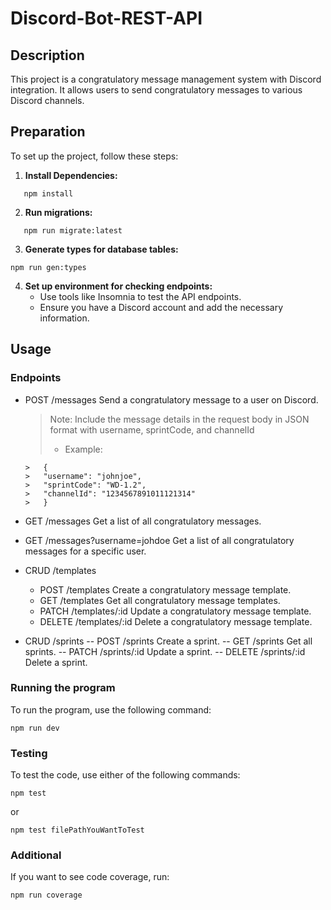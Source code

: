 # Discord-Bot-REST-API

## Description

This project is a congratulatory message management system with Discord integration. It allows users to send congratulatory messages to various Discord channels.

## Preparation

To set up the project, follow these steps:

1. **Install Dependencies:**

```
   npm install
```

2. **Run migrations:**

```
   npm run migrate:latest
```

3. **Generate types for database tables:**

```
npm run gen:types
```

4. **Set up environment for checking endpoints:**
   - Use tools like Insomnia to test the API endpoints.
   - Ensure you have a Discord account and add the necessary information.

## Usage

### Endpoints

- POST /messages
  Send a congratulatory message to a user on Discord.
  > Note: Include the message details in the request body in JSON format with username, sprintCode, and channelId
  >
  > - Example:
  ```
  >   {
  >   "username": "johnjoe",
  >   "sprintCode": "WD-1.2",
  >   "channelId": "1234567891011121314"
  >   }
  ```
- GET /messages
  Get a list of all congratulatory messages.

- GET /messages?username=johdoe
  Get a list of all congratulatory messages for a specific user.

- CRUD /templates

  - POST /templates
    Create a congratulatory message template.
  - GET /templates
    Get all congratulatory message templates.
  - PATCH /templates/:id
    Update a congratulatory message template.
  - DELETE /templates/:id
    Delete a congratulatory message template.

- CRUD /sprints
  -- POST /sprints
  Create a sprint.
  -- GET /sprints
  Get all sprints.
  -- PATCH /sprints/:id
  Update a sprint.
  -- DELETE /sprints/:id
  Delete a sprint.

### Running the program

To run the program, use the following command:

```
npm run dev
```

### Testing

To test the code, use either of the following commands:

```
npm test
```

or

```
npm test filePathYouWantToTest
```

### Additional

If you want to see code coverage, run:

```
npm run coverage
```
